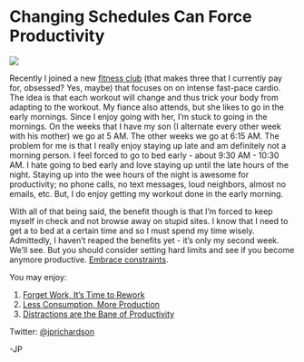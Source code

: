 <!--
id: 1479262807
link: http://loudjet.com/a/changing-schedules-can-force-productivity
slug: changing-schedules-can-force-productivity
date: Thu Nov 04 2010 06:33:48 GMT-0500 (CDT)
publish: 2010-11-04
tags: productivity
-->


Changing Schedules Can Force Productivity
=========================================

![](http://media.tumblr.com/tumblr_lbc38iLWFx1qzbc4f.jpg)

Recently I joined a new [fitness club](http://fitnesslincoln.com/) (that
makes three that I currently pay for, obsessed? Yes, maybe) that focuses
on on intense fast-pace cardio. The idea is that each workout will
change and thus trick your body from adapting to the workout. My fiance
also attends, but she likes to go in the early mornings. Since I enjoy
going with her, I’m stuck to going in the mornings. On the weeks that I
have my son (I alternate every other week with his mother) we go at 5
AM. The other weeks we go at 6:15 AM. The problem for me is that I
really enjoy staying up late and am definitely not a morning person. I
feel forced to go to bed early - about 9:30 AM - 10:30 AM. I hate going
to bed early and love staying up until the late hours of the night.
Staying up into the wee hours of the night is awesome for productivity;
no phone calls, no text messages, loud neighbors, almost no emails, etc.
But, I do enjoy getting my workout done in the early morning.

With all of that being said, the benefit though is that I’m forced to
keep myself in check and not browse away on stupid sites. I know that I
need to get a to bed at a certain time and so I must spend my time
wisely. Admittedly, I haven’t reaped the benefits yet - it’s only my
second week. We’ll see. But you should consider setting hard limits and
see if you become anymore productive. [Embrace
constraints](http://gettingreal.37signals.com/ch03_Embrace_Constraints.php).

You may enjoy:

1.  [Forget Work, It’s Time to
    Rework](http://loudjet.com/a/rework)
2.  [Less Consumption, More
    Production](http://loudjet.com/a/less-consumption-more-production)
3.  [Distractions are the Bane of
    Productivity](http://loudjet.com/a/distractions-are-the-bane-of-productivity)

Twitter: [@jprichardson](http://twitter.com/jprichardson)

-JP


